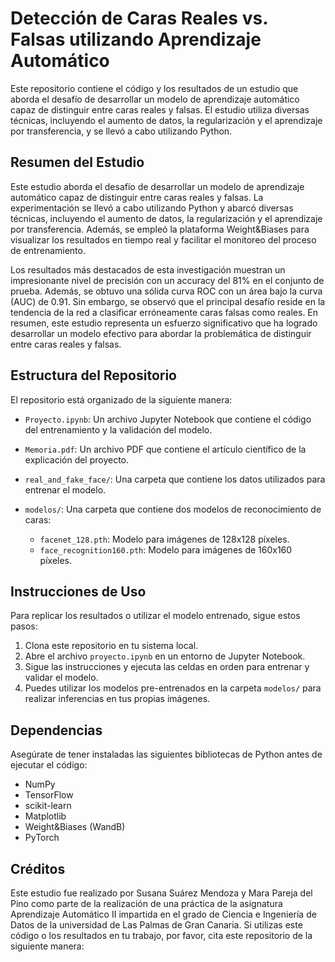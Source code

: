 # Detección de Caras Reales vs. Falsas utilizando Aprendizaje Automático

Este repositorio contiene el código y los resultados de un estudio que aborda el desafío de desarrollar un modelo de aprendizaje automático capaz de distinguir entre caras reales y falsas. El estudio utiliza diversas técnicas, incluyendo el aumento de datos, la regularización y el aprendizaje por transferencia, y se llevó a cabo utilizando Python.

## Resumen del Estudio

Este estudio aborda el desafío de desarrollar un modelo de aprendizaje automático capaz de distinguir entre caras reales y falsas. La experimentación se llevó a cabo utilizando Python y abarcó diversas técnicas, incluyendo el aumento de datos, la regularización y el aprendizaje por transferencia. Además, se empleó la plataforma Weight&Biases para visualizar los resultados en tiempo real y facilitar el monitoreo del proceso de entrenamiento.

Los resultados más destacados de esta investigación muestran un impresionante nivel de precisión con un accuracy del 81% en el conjunto de prueba. Además, se obtuvo una sólida curva ROC con un área bajo la curva (AUC) de 0.91. Sin embargo, se observó que el principal desafío reside en la tendencia de la red a clasificar erróneamente caras falsas como reales. En resumen, este estudio representa un esfuerzo significativo que ha logrado desarrollar un modelo efectivo para abordar la problemática de distinguir entre caras reales y falsas.

## Estructura del Repositorio

El repositorio está organizado de la siguiente manera:

- `Proyecto.ipynb`: Un archivo Jupyter Notebook que contiene el código del entrenamiento y la validación del modelo.

- `Memoria.pdf`: Un archivo PDF que contiene el artículo científico de la explicación del proyecto.

- `real_and_fake_face/`: Una carpeta que contiene los datos utilizados para entrenar el modelo.

- `modelos/`: Una carpeta que contiene dos modelos de reconocimiento de caras:
    - `facenet_128.pth`: Modelo para imágenes de 128x128 píxeles.
    - `face_recognition160.pth`: Modelo para imágenes de 160x160 píxeles.

## Instrucciones de Uso

Para replicar los resultados o utilizar el modelo entrenado, sigue estos pasos:

1. Clona este repositorio en tu sistema local.
2. Abre el archivo `proyecto.ipynb` en un entorno de Jupyter Notebook.
3. Sigue las instrucciones y ejecuta las celdas en orden para entrenar y validar el modelo.
4. Puedes utilizar los modelos pre-entrenados en la carpeta `modelos/` para realizar inferencias en tus propias imágenes.

## Dependencias

Asegúrate de tener instaladas las siguientes bibliotecas de Python antes de ejecutar el código:

- NumPy
- TensorFlow
- scikit-learn
- Matplotlib
- Weight&Biases (WandB)
- PyTorch

## Créditos

Este estudio fue realizado por Susana Suárez Mendoza y Mara Pareja del Pino como parte de la realización de una práctica de la asignatura Aprendizaje Automático II impartida en el grado de Ciencia e Ingeniería de Datos de la universidad de Las Palmas de Gran Canaria. Si utilizas este código o los resultados en tu trabajo, por favor, cita este repositorio de la siguiente manera:

